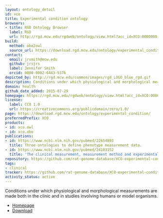 ```yaml
---
layout: ontology_detail
id: xco
title: Experimental condition ontology
browsers:
- title: RGD Ontology Browser
  label: RGD
  url: http://rgd.mcw.edu/rgdweb/ontology/view.html?acc_id=XCO:0000000
build:
  method: obo2owl
  source_url: https://download.rgd.mcw.edu/ontology/experimental_condition/experimental_condition.obo
contact:
  email: jrsmith@mcw.edu
  github: jrsjrs
  label: Jennifer Smith
  orcid: 0000-0002-6443-9376
depicted_by: http://rgd.mcw.edu/common/images/rgd_LOGO_blue_rgd.gif
description: Conditions under which physiological and morphological measurements are made both in the clinic and in studies involving humans or model organisms.
domain: health
github_date_added: 2015-07-29
homepage: https://rgd.mcw.edu/rgdweb/ontology/view.html?acc_id=XCO:0000000
license:
  label: CC0 1.0
  url: https://creativecommons.org/publicdomain/zero/1.0/
page: https://download.rgd.mcw.edu/ontology/experimental_condition/
preferredPrefix: XCO
products:
- id: xco.owl
- id: xco.obo
publications:
- id: https://www.ncbi.nlm.nih.gov/pubmed/22654893
  title: Three ontologies to define phenotype measurement data.
- id: https://www.ncbi.nlm.nih.gov/pubmed/24103152
  title: 'The clinical measurement, measurement method and experimental condition ontologies: expansion, improvements and new applications.'
repository: https://github.com/rat-genome-database/XCO-experimental-condition-ontology
tags:
- clinical
tracker: https://github.com/rat-genome-database/XCO-experimental-condition-ontology/issues
activity_status: active
---
```


Conditions under which physiological and morphological measurements are made both in the clinic and in studies involving humans or model organisms.

- [Homepage](https://rgd.mcw.edu/rgdweb/ontology/view.html?acc_id=XCO:0000000)
- [Download](https://download.rgd.mcw.edu/ontology/experimental_condition/)

